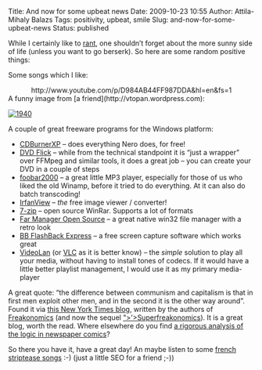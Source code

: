 Title: And now for some upbeat news
Date: 2009-10-23 10:55
Author: Attila-Mihaly Balazs
Tags: positivity, upbeat, smile
Slug: and-now-for-some-upbeat-news
Status: published

While I certainly like to
[rant](http://hype-free.blogspot.com/search/label/rant), one shouldn’t
forget about the more sunny side of life (unless you want to go
berserk). So here are some random positive things:

Some songs which I like:

<p>
<center>
http://www.youtube.com/p/D984AB44FF987DDA&hl=en&fs=1

</center>
A funny image from [a friend](http://vtopan.wordpress.com):

[![1940](http://lh3.ggpht.com/_hrvCBhtWhJ4/SuFhdS8Uo7I/AAAAAAAAB-M/7C_-IVmU1Q8/1940_thumb%5B3%5D.jpg?imgmax=800 "1940")](http://lh5.ggpht.com/_hrvCBhtWhJ4/SuFhcyGYsmI/AAAAAAAAB-I/mLj5AzpNFRg/s1600-h/1940%5B5%5D.jpg)

A couple of great freeware programs for the Windows platform:

-   [CDBurnerXP](http://cdburnerxp.se/) – does everything Nero does, for
    free!
-   [DVD Flick](http://www.dvdflick.net/) – while from the technical
    standpoint it is “just a wrapper” over FFMpeg and similar tools, it
    does a great job – you can create your DVD in a couple of steps
-   [foobar2000](http://www.foobar2000.org/) – a great little MP3
    player, especially for those of us who liked the old Winamp, before
    it tried to do everything. At it can also do batch transcoding!
-   [IrfanView](http://www.irfanview.com/) – *the* free image viewer /
    converter!
-   [7-zip](http://www.7-zip.org/) – open source WinRar. Supports a lot
    of formats
-   [Far Manager Open
    Source](http://www.farmanager.com/download.php?l=en) – a great
    native win32 file manager with a retro look
-   [BB FlashBack
    Express](http://www.bbsoftware.co.uk/bbflashbackexpress/home.aspx) –
    a free screen capture software which works great
-   [VideoLan](http://www.videolan.org/) (or
    [VLC](http://www.videolan.org/) as it is better know) – the *simple*
    solution to play all your media, without having to install tones of
    codecs. If it would have a little better playlist management, I
    would use it as my primary media-player

A great quote: “the difference between communism and capitalism is that
in first men exploit other men, and in the second it is the other way
around”. Found it via [this New York Times
blog](http://freakonomics.blogs.nytimes.com/), written by the authors of
[Freakonomics](http://hype-free.blogspot.com/2009/08/freakonomics-review.html)
(and now the sequel
[](<a%20href="http://www.amazon.com/gp/product/0060889578?ie=UTF8&tag=hypefree-20&linkCode=as2&camp=1789&creative=390957&creativeASIN=0060889578">)["\>'\>Superfreakonomics]("http://www.amazon.com/gp/product/0060889578?ie=UTF8&tag=hypefree-20&linkCode=as2&camp=1789&creative=390957&creativeASIN=0060889578")).
It is a great blog, worth the read. Where elsewhere do you find [a
rigorous analysis of the logic in newspaper
comics](http://freakonomics.blogs.nytimes.com/2009/10/07/freakonomics-quiz-doonesbury-logic/)?

So there you have it, have a great day! An maybe listen to some [french
striptease
songs](http://vtopan.wordpress.com/2009/04/06/top-ten-striptease-songs/)
:-) (just a little SEO for a friend ;-))
